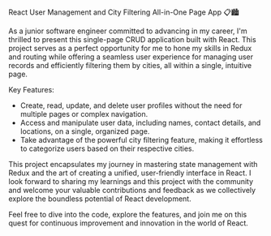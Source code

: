 React User Management and City Filtering All-in-One Page App 📋🏙️

As a junior software engineer committed to advancing in my career, I'm thrilled to present this single-page CRUD application built with React. 
This project serves as a perfect opportunity for me to hone my skills in Redux and routing while offering a seamless user experience for managing user records 
and efficiently filtering them by cities, all within a single, intuitive page.

Key Features:

   + Create, read, update, and delete user profiles without the need for multiple pages or complex navigation.
   +  Access and manipulate user data, including names, contact details, and locations, on a single, organized page.
   + Take advantage of the powerful city filtering feature, making it effortless to categorize users based on their respective cities.

This project encapsulates my journey in mastering state management with Redux and the art of creating a unified, user-friendly interface in React. I look forward to sharing my learnings and this project with the community and welcome your valuable contributions and feedback as we collectively explore the boundless potential of React development.

Feel free to dive into the code, explore the features, and join me on this quest for continuous improvement and innovation in the world of React.
